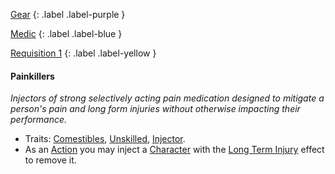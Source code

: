 
[Gear](Game/Gear-List)
{: .label .label-purple }

[Medic](Game/Medic)
{: .label .label-blue }

[Requisition 1](Game/Deployment#Requisition)
{: .label .label-yellow }
#### Painkillers
*Injectors of strong selectively acting pain medication designed to mitigate a person's pain and long form injuries without otherwise impacting their performance.*
* Traits: [Comestibles](Game/Core/Blocks/Comestibles), [Unskilled](Game/Core/Blocks/Unskilled), [Injector](Game/Blocks/Injector.md).
* As an [Action](Game/Core/Terminology#Action) you may inject a [Character](Game/Core/Terminology#Character) with the [Long Term Injury](Game/Core/Effects#Long%20Term%20Injury) effect to remove it.

